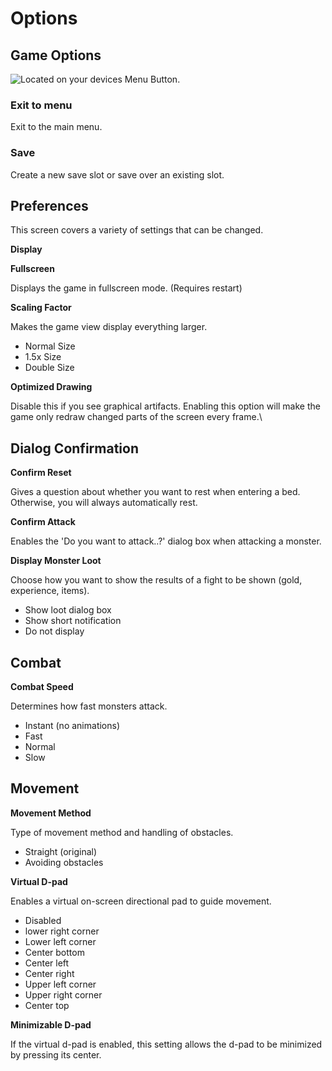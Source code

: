 # Options

## Game Options

<div align="left"><img src=".gitbook/assets/controls_game_options.png" alt="Located on your devices Menu Button."></div>

### Exit to menu <a href="#exit_to_menu" id="exit_to_menu"></a>

Exit to the main menu.

### Save <a href="#save" id="save"></a>

Create a new save slot or save over an existing slot.

## Preferences

This screen covers a variety of settings that can be changed.

**Display**

**Fullscreen**

Displays the game in fullscreen mode. (Requires restart)

**Scaling Factor**

Makes the game view display everything larger.

* Normal Size
* 1.5x Size
* Double Size

**Optimized Drawing**

Disable this if you see graphical artifacts. Enabling this option will make the game only redraw changed parts of the screen every frame.\


## **Dialog Confirmation**

**Confirm Reset**

Gives a question about whether you want to rest when entering a bed. Otherwise, you will always automatically rest.

**Confirm Attack**

Enables the 'Do you want to attack..?' dialog box when attacking a monster.

**Display Monster Loot**

Choose how you want to show the results of a fight to be shown (gold, experience, items).

* Show loot dialog box
* Show short notification
* Do not display

## **Combat**

**Combat Speed**

Determines how fast monsters attack.

* Instant (no animations)
* Fast
* Normal
* Slow

## **Movement**

**Movement Method**

Type of movement method and handling of obstacles.

* Straight (original)
* Avoiding obstacles

**Virtual D-pad**

Enables a virtual on-screen directional pad to guide movement.

* Disabled
* lower right corner
* Lower left corner
* Center bottom
* Center left
* Center right
* Upper left corner
* Upper right corner
* Center top

**Minimizable D-pad**

If the virtual d-pad is enabled, this setting allows the d-pad to be minimized by pressing its center.
